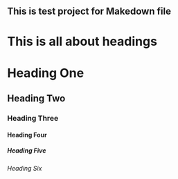 ## This is test project for Makedown file
# This is all about headings

# Heading One
## Heading Two
### Heading Three
#### Heading Four
##### Heading Five
###### Heading Six